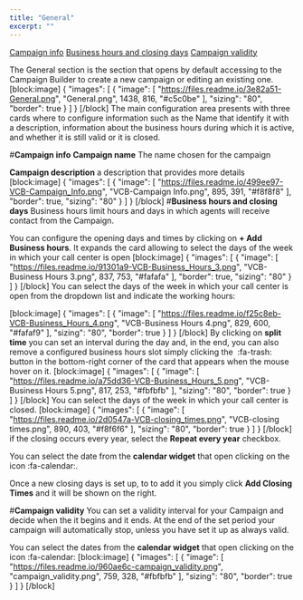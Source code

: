 ```yaml
---
title: "General"
excerpt: ""
---
```

[Campaign info](#section--campaign-info-)
[Business hours and closing days](#section--business-hours-and-closing-days-)
[Campaign validity](#section--campaign-validity-)
<br>

The General section is the section that opens by default accessing to the Campaign Builder to create a new campaign or editing an existing one.
[block:image]
{
  "images": [
    {
      "image": [
        "https://files.readme.io/3e82a51-General.png",
        "General.png",
        1438,
        816,
        "#c5c0be"
      ],
      "sizing": "80",
      "border": true
    }
  ]
}
[/block]
The main configuration area presents with three cards where to configure information such as the Name that identify it with a description, information about the business hours during which it is active, and whether it is still valid or it is closed.

#**Campaign info**
**Campaign name**
The name chosen for the campaign

**Campaign description**
a description that provides more details
[block:image]
{
  "images": [
    {
      "image": [
        "https://files.readme.io/499ee97-VCB-Campaign_Info.png",
        "VCB-Campaign Info.png",
        895,
        391,
        "#f8f8f8"
      ],
      "border": true,
      "sizing": "80"
    }
  ]
}
[/block]
#**Business hours and closing days**
Business hours limit hours and days in which agents will receive contact from the Campaign. 

You can configure the opening days and times by clicking on **+ Add Business hours**. It expands the card allowing to select the days of the week in which your call center is open 
[block:image]
{
  "images": [
    {
      "image": [
        "https://files.readme.io/91301a9-VCB-Business_Hours_3.png",
        "VCB-Business Hours 3.png",
        837,
        753,
        "#fafafa"
      ],
      "border": true,
      "sizing": "80"
    }
  ]
}
[/block]
You can select the days of the week in which your call center is open from the dropdown list and indicate the working hours:

[block:image]
{
  "images": [
    {
      "image": [
        "https://files.readme.io/f25c8eb-VCB-Business_Hours_4.png",
        "VCB-Business Hours 4.png",
        829,
        600,
        "#fafaf9"
      ],
      "sizing": "80",
      "border": true
    }
  ]
}
[/block]
By clicking on **split time** you can set an interval during the day and, in the end, you can also remove a configured business hours slot simply clicking the &nbsp;:fa-trash:&nbsp; button in the bottom-right corner of the card that appears when the mouse hover on it.
[block:image]
{
  "images": [
    {
      "image": [
        "https://files.readme.io/a75dd36-VCB-Business_Hours_5.png",
        "VCB-Business Hours 5.png",
        817,
        253,
        "#fbfbfb"
      ],
      "sizing": "80",
      "border": true
    }
  ]
}
[/block]
You can select the days of the week in which your call center is closed.
[block:image]
{
  "images": [
    {
      "image": [
        "https://files.readme.io/2d0547a-VCB-closing_times.png",
        "VCB-closing times.png",
        890,
        403,
        "#f8f6f6"
      ],
      "sizing": "80",
      "border": true
    }
  ]
}
[/block]
if the closing occurs every year, select the **Repeat every year** checkbox.

You can select the date from the **calendar widget** that open clicking on the icon :fa-calendar:.

Once a new closing days is set up, to to add it you simply click **Add Closing Times** and it will be shown on the right.

#**Campaign validity**
You can set a validity interval for your Campaign and decide when the it begins and it ends. At the end of the set period your campaign will automatically stop, unless you have set it up as always valid.

You can select the dates from the **calendar widget** that open clicking on the icon :fa-calendar:
[block:image]
{
  "images": [
    {
      "image": [
        "https://files.readme.io/960ae6c-campaign_validity.png",
        "campaign_validity.png",
        759,
        328,
        "#fbfbfb"
      ],
      "sizing": "80",
      "border": true
    }
  ]
}
[/block]